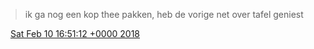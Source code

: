 > ik ga nog een kop thee pakken, heb de vorige net over tafel geniest

<img src="../../media/tweet.ico" width="12" /> [Sat Feb 10 16:51:12 +0000 2018](https://twitter.com/DromerDenker/status/962368364202033154)